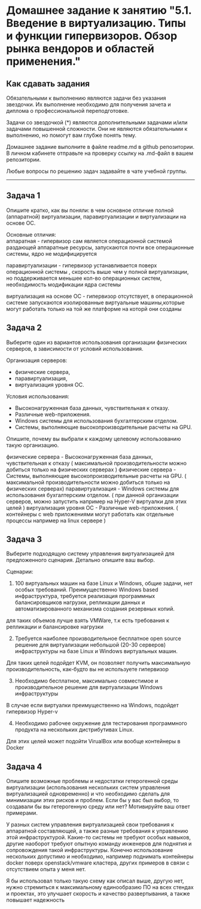 
# Домашнее задание к занятию "5.1. Введение в виртуализацию. Типы и функции гипервизоров. Обзор рынка вендоров и областей применения."


## Как сдавать задания

Обязательными к выполнению являются задачи без указания звездочки. Их выполнение необходимо для получения зачета и диплома о профессиональной переподготовке.

Задачи со звездочкой (*) являются дополнительными задачами и/или задачами повышенной сложности. Они не являются обязательными к выполнению, но помогут вам глубже понять тему.

Домашнее задание выполните в файле readme.md в github репозитории. В личном кабинете отправьте на проверку ссылку на .md-файл в вашем репозитории.

Любые вопросы по решению задач задавайте в чате учебной группы.

---

## Задача 1

Опишите кратко, как вы поняли: в чем основное отличие полной (аппаратной) виртуализации, паравиртуализации и виртуализации на основе ОС.
  
Основные отличия:  
   аппаратная - гипервизор сам является операционной системой раздающей аппаратные ресурсы, запускаются почти все операционные системы, ядро не модифицируется  

   паравиртуализации -  гипервизор устанавливается поверх операционной системы , скорость выше чем у полной виртуализации, но поддерживается меньшее кол-во операционных систем, необходимость модификации ядра системы  

   виртуализация на основе ОС - гипервизор отсутствует, в операционной системе запускаются изолированные виртуальные машины,которые могут работать только на той же платформе на которй они созданы


## Задача 2

Выберите один из вариантов использования организации физических серверов, в зависимости от условий использования.

Организация серверов:
- физические сервера,
- паравиртуализация,
- виртуализация уровня ОС.

Условия использования:
- Высоконагруженная база данных, чувствительная к отказу.
- Различные web-приложения.
- Windows системы для использования бухгалтерским отделом.
- Системы, выполняющие высокопроизводительные расчеты на GPU.

Опишите, почему вы выбрали к каждому целевому использованию такую организацию.  

физические сервера - Высоконагруженная база данных, чувствительная к отказу  ( максимальной производительности можно добиться только на физических серверах )
физические сервера - Системы, выполняющие высокопроизводительные расчеты на GPU. ( максимальной производительности можно добиться только на физических серверах)
паравиртуализация -  Windows системы для использования бухгалтерским отделом. ( при данной организации серверов, можно запустить например на Hyper-V виртуалки для этих целей )
виртуализация уровня ОС - Различные web-приложения. ( контейнеры с web приложениями могут работать как отдельные процессы например на linux сервере )

## Задача 3

Выберите подходящую систему управления виртуализацией для предложенного сценария. Детально опишите ваш выбор.

Сценарии:

1. 100 виртуальных машин на базе Linux и Windows, общие задачи, нет особых требований. Преимущественно Windows based инфраструктура, требуется реализация программных балансировщиков нагрузки, репликации данных и автоматизированного механизма создания резервных копий.

для таких объемов лучше взять VMWare, т.к есть требования к репликации и балансировке нагрузки

2. Требуется наиболее производительное бесплатное open source решение для виртуализации небольшой (20-30 серверов) инфраструктуры на базе Linux и Windows виртуальных машин.  

Для таких целей подойдет KVM, он позволяет получить максимальную производительность, как-будто вы не используете гипервизор

3. Необходимо бесплатное, максимально совместимое и производительное решение для виртуализации Windows инфраструктуры  

В случае если виртуалки преимущественно на Windows, подойдет гипервизор Hyper-v  


4. Необходимо рабочее окружение для тестирования программного продукта на нескольких дистрибутивах Linux.

Для этих целей может подойти VirualBox или вообще контейнеры в Docker


## Задача 4

Опишите возможные проблемы и недостатки гетерогенной среды виртуализации (использования нескольких систем управления виртуализацией одновременно) и что необходимо сделать для минимизации этих рисков и проблем. Если бы у вас был выбор, то создавали бы вы гетерогенную среду или нет? Мотивируйте ваш ответ примерами.

У разных систем управления виртуализацией свои требования к аппаратной составляющей, а также разные требования к управлению этой инфраструктурой.
Какие-то системы не требуют особых навыков, другие наоборот требуют опытную команду инженеров для поднятия и сопровождения такой инфраструктуры.
Конечно использование нескольких допустимо и необходимо, например поднимать контейнеры docker поверх openstack/vmware кластера, других примеров в связи с отсутствием опыта у меня нет.

Я бы использовал только такую схему как описал выше, другую нет, нужно стремиться к максимальному единообразию ПО на всех стендах и проектах, это улучшает скорость и качество развертывания, а также повышает надежность